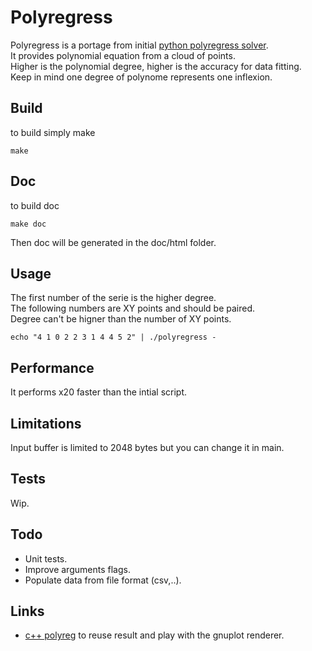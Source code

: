 # Polyregress

Polyregress is a portage from initial [python polyregress solver](https://arachnoid.com/polysolve/).  
It provides polynomial equation from a cloud of points.  
Higher is the polynomial degree, higher is the accuracy for data fitting.  
Keep in mind one degree of polynome represents one inflexion.  

## Build

to build simply make

``` 
make
```

## Doc

to build doc

``` 
make doc
```

Then doc will be generated in the doc/html folder.

## Usage

The first number of the serie is the higher degree.  
The following numbers are XY points and should be paired.  
Degree can't be higner than the number of XY points.  

``` 
echo "4 1 0 2 2 3 1 4 4 5 2" | ./polyregress -
```

## Performance

It performs x20 faster than the intial script.

## Limitations

Input buffer is limited to 2048 bytes but you can change it in main.

## Tests

Wip.

## Todo

* Unit tests.
* Improve arguments flags.
* Populate data from file format (csv,..).

## Links

* [c++ polyreg](https://gogs.pier-infor.fr/pf.pier-infor.fr/polyreg) to reuse result and play with the gnuplot renderer.